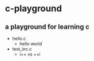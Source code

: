 # c-playground
a playground for learning c
---
* hello.c
  * hello world
* test_inc.c
  * i++ vs ++i
